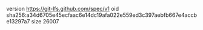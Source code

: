 version https://git-lfs.github.com/spec/v1
oid sha256:a34d6705e45ecfaac6e14dc19afa022e559ed3c397aebfb667e4accbe13297a7
size 26007
